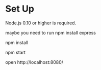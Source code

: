 # Set Up

Node.js 0.10 or higher is required.

maybe you need to run npm install express

npm install

npm start

open http://localhost:8080/